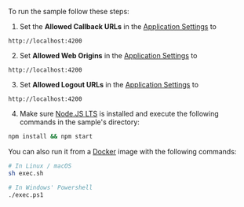 <!-- markdownlint-disable MD031 MD041 -->

To run the sample follow these steps:

1) Set the **Allowed Callback URLs** in the [Application Settings](${manage_url}/#/applications/${account.clientId}/settings) to
```text
http://localhost:4200
```
2) Set **Allowed Web Origins** in the [Application Settings](${manage_url}/#/applications/${account.clientId}/settings) to
```text
http://localhost:4200
```
3) Set **Allowed Logout URLs** in the [Application Settings](${manage_url}/#/applications/${account.clientId}/settings) to
```text
http://localhost:4200
```
4) Make sure [Node.JS LTS](https://nodejs.org/en/download/) is installed and execute the following commands in the sample's directory:
```bash
npm install && npm start
```

You can also run it from a [Docker](https://www.docker.com) image with the following commands:

```bash
# In Linux / macOS
sh exec.sh

# In Windows' Powershell
./exec.ps1
```